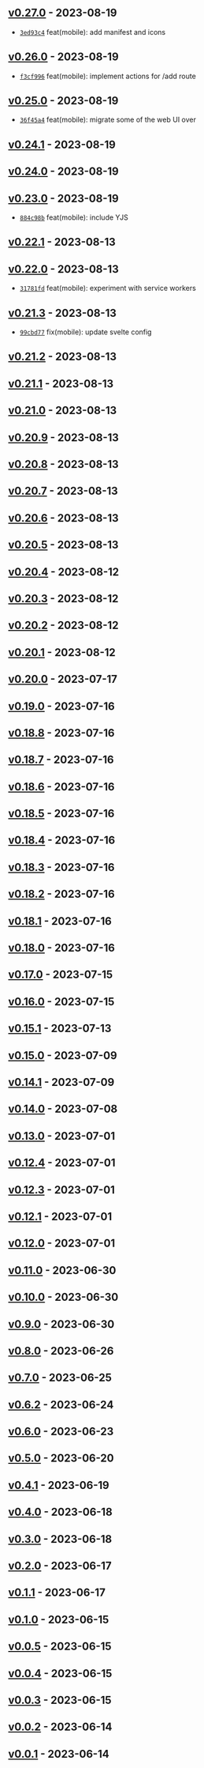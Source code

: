 ## [v0.27.0](https://github.com/stayradiated/pomo/releases/tag/v0.27.0) - 2023-08-19

- [`3ed93c4`](https://github.com/stayradiated/pomo/commit/3ed93c4b93aa0c3094ab0bdd232b3cd458199872) feat(mobile): add manifest and icons

## [v0.26.0](https://github.com/stayradiated/pomo/releases/tag/v0.26.0) - 2023-08-19

- [`f3cf996`](https://github.com/stayradiated/pomo/commit/f3cf9967133638c1060cc64a6e543b8e901c1a61) feat(mobile): implement actions for /add route

## [v0.25.0](https://github.com/stayradiated/pomo/releases/tag/v0.25.0) - 2023-08-19

- [`36f45a4`](https://github.com/stayradiated/pomo/commit/36f45a493eee1bd56328cb94a2c3a690ee4ca61b) feat(mobile): migrate some of the web UI over

## [v0.24.1](https://github.com/stayradiated/pomo/releases/tag/v0.24.1) - 2023-08-19

## [v0.24.0](https://github.com/stayradiated/pomo/releases/tag/v0.24.0) - 2023-08-19

## [v0.23.0](https://github.com/stayradiated/pomo/releases/tag/v0.23.0) - 2023-08-19

- [`884c98b`](https://github.com/stayradiated/pomo/commit/884c98b00c49c51e740e65a41b2b49a27db07732) feat(mobile): include YJS

## [v0.22.1](https://github.com/stayradiated/pomo/releases/tag/v0.22.1) - 2023-08-13

## [v0.22.0](https://github.com/stayradiated/pomo/releases/tag/v0.22.0) - 2023-08-13

- [`31781fd`](https://github.com/stayradiated/pomo/commit/31781fdb83e02d2cade1d0e6159a4d6eb1453c6e) feat(mobile): experiment with service workers

## [v0.21.3](https://github.com/stayradiated/pomo/releases/tag/v0.21.3) - 2023-08-13

- [`99cbd77`](https://github.com/stayradiated/pomo/commit/99cbd7754d398d66737d80019c8ac73d7c7a9ada) fix(mobile): update svelte config

## [v0.21.2](https://github.com/stayradiated/pomo/releases/tag/v0.21.2) - 2023-08-13

## [v0.21.1](https://github.com/stayradiated/pomo/releases/tag/v0.21.1) - 2023-08-13

## [v0.21.0](https://github.com/stayradiated/pomo/releases/tag/v0.21.0) - 2023-08-13

## [v0.20.9](https://github.com/stayradiated/pomo/releases/tag/v0.20.9) - 2023-08-13

## [v0.20.8](https://github.com/stayradiated/pomo/releases/tag/v0.20.8) - 2023-08-13

## [v0.20.7](https://github.com/stayradiated/pomo/releases/tag/v0.20.7) - 2023-08-13

## [v0.20.6](https://github.com/stayradiated/pomo/releases/tag/v0.20.6) - 2023-08-13

## [v0.20.5](https://github.com/stayradiated/pomo/releases/tag/v0.20.5) - 2023-08-13

## [v0.20.4](https://github.com/stayradiated/pomo/releases/tag/v0.20.4) - 2023-08-12

## [v0.20.3](https://github.com/stayradiated/pomo/releases/tag/v0.20.3) - 2023-08-12

## [v0.20.2](https://github.com/stayradiated/pomo/releases/tag/v0.20.2) - 2023-08-12

## [v0.20.1](https://github.com/stayradiated/pomo/releases/tag/v0.20.1) - 2023-08-12

## [v0.20.0](https://github.com/stayradiated/pomo/releases/tag/v0.20.0) - 2023-07-17

## [v0.19.0](https://github.com/stayradiated/pomo/releases/tag/v0.19.0) - 2023-07-16

## [v0.18.8](https://github.com/stayradiated/pomo/releases/tag/v0.18.8) - 2023-07-16

## [v0.18.7](https://github.com/stayradiated/pomo/releases/tag/v0.18.7) - 2023-07-16

## [v0.18.6](https://github.com/stayradiated/pomo/releases/tag/v0.18.6) - 2023-07-16

## [v0.18.5](https://github.com/stayradiated/pomo/releases/tag/v0.18.5) - 2023-07-16

## [v0.18.4](https://github.com/stayradiated/pomo/releases/tag/v0.18.4) - 2023-07-16

## [v0.18.3](https://github.com/stayradiated/pomo/releases/tag/v0.18.3) - 2023-07-16

## [v0.18.2](https://github.com/stayradiated/pomo/releases/tag/v0.18.2) - 2023-07-16

## [v0.18.1](https://github.com/stayradiated/pomo/releases/tag/v0.18.1) - 2023-07-16

## [v0.18.0](https://github.com/stayradiated/pomo/releases/tag/v0.18.0) - 2023-07-16

## [v0.17.0](https://github.com/stayradiated/pomo/releases/tag/v0.17.0) - 2023-07-15

## [v0.16.0](https://github.com/stayradiated/pomo/releases/tag/v0.16.0) - 2023-07-15

## [v0.15.1](https://github.com/stayradiated/pomo/releases/tag/v0.15.1) - 2023-07-13

## [v0.15.0](https://github.com/stayradiated/pomo/releases/tag/v0.15.0) - 2023-07-09

## [v0.14.1](https://github.com/stayradiated/pomo/releases/tag/v0.14.1) - 2023-07-09

## [v0.14.0](https://github.com/stayradiated/pomo/releases/tag/v0.14.0) - 2023-07-08

## [v0.13.0](https://github.com/stayradiated/pomo/releases/tag/v0.13.0) - 2023-07-01

## [v0.12.4](https://github.com/stayradiated/pomo/releases/tag/v0.12.4) - 2023-07-01

## [v0.12.3](https://github.com/stayradiated/pomo/releases/tag/v0.12.3) - 2023-07-01

## [v0.12.1](https://github.com/stayradiated/pomo/releases/tag/v0.12.1) - 2023-07-01

## [v0.12.0](https://github.com/stayradiated/pomo/releases/tag/v0.12.0) - 2023-07-01

## [v0.11.0](https://github.com/stayradiated/pomo/releases/tag/v0.11.0) - 2023-06-30

## [v0.10.0](https://github.com/stayradiated/pomo/releases/tag/v0.10.0) - 2023-06-30

## [v0.9.0](https://github.com/stayradiated/pomo/releases/tag/v0.9.0) - 2023-06-30

## [v0.8.0](https://github.com/stayradiated/pomo/releases/tag/v0.8.0) - 2023-06-26

## [v0.7.0](https://github.com/stayradiated/pomo/releases/tag/v0.7.0) - 2023-06-25

## [v0.6.2](https://github.com/stayradiated/pomo/releases/tag/v0.6.2) - 2023-06-24

## [v0.6.0](https://github.com/stayradiated/pomo/releases/tag/v0.6.0) - 2023-06-23

## [v0.5.0](https://github.com/stayradiated/pomo/releases/tag/v0.5.0) - 2023-06-20

## [v0.4.1](https://github.com/stayradiated/pomo/releases/tag/v0.4.1) - 2023-06-19

## [v0.4.0](https://github.com/stayradiated/pomo/releases/tag/v0.4.0) - 2023-06-18

## [v0.3.0](https://github.com/stayradiated/pomo/releases/tag/v0.3.0) - 2023-06-18

## [v0.2.0](https://github.com/stayradiated/pomo/releases/tag/v0.2.0) - 2023-06-17

## [v0.1.1](https://github.com/stayradiated/pomo/releases/tag/v0.1.1) - 2023-06-17

## [v0.1.0](https://github.com/stayradiated/pomo/releases/tag/v0.1.0) - 2023-06-15

## [v0.0.5](https://github.com/stayradiated/pomo/releases/tag/v0.0.5) - 2023-06-15

## [v0.0.4](https://github.com/stayradiated/pomo/releases/tag/v0.0.4) - 2023-06-15

## [v0.0.3](https://github.com/stayradiated/pomo/releases/tag/v0.0.3) - 2023-06-15

## [v0.0.2](https://github.com/stayradiated/pomo/releases/tag/v0.0.2) - 2023-06-14

## [v0.0.1](https://github.com/stayradiated/pomo/releases/tag/v0.0.1) - 2023-06-14
